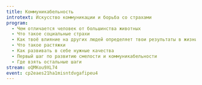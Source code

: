 ```yaml
---
title: Коммуникабельность
introtext: Искусство коммуникации и борьба со страхами
program:
  - Чем отличается человек от большинства животных
  - Что такое социальные страхи
  - Как твоё влияние на других людей определяет твои результаты в жизни
  - Что такое растяжки
  - Как развивать в себе нужные качества
  - Первый шаг по развитию смелости и коммуникабельности
  - Где взять остальные шаги
stream: oQMKou9XL74
event: cp2eaes21ha1misntdvgafipeu4
---
```

